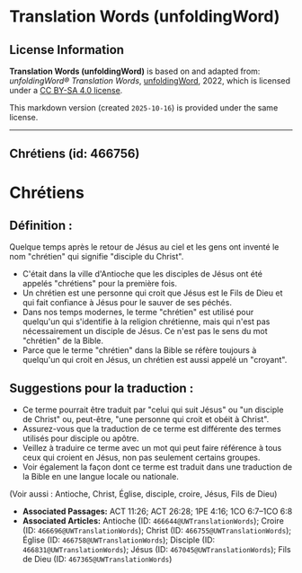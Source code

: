 # Translation Words (unfoldingWord)

## License Information

**Translation Words (unfoldingWord)** is based on and adapted from: _unfoldingWord® Translation Words_, [unfoldingWord](https://unfoldingword.org/utw), 2022, which is licensed under a [CC BY-SA 4.0 license](https://creativecommons.org/licenses/by-sa/4.0/legalcode.en).

This markdown version (created `2025-10-16`) is provided under the same license.



--------------------------------

## Chrétiens (id: 466756)

Chrétiens
=========

Définition :
------------

Quelque temps après le retour de Jésus au ciel et les gens ont inventé le nom "chrétien" qui signifie "disciple du Christ".

* C'était dans la ville d'Antioche que les disciples de Jésus ont été appelés "chrétiens" pour la première fois.
* Un chrétien est une personne qui croit que Jésus est le Fils de Dieu et qui fait confiance à Jésus pour le sauver de ses péchés.
* Dans nos temps modernes, le terme "chrétien" est utilisé pour quelqu'un qui s'identifie à la religion chrétienne, mais qui n'est pas nécessairement un disciple de Jésus. Ce n'est pas le sens du mot "chrétien" de la Bible.
* Parce que le terme "chrétien" dans la Bible se réfère toujours à quelqu'un qui croit en Jésus, un chrétien est aussi appelé un "croyant".

Suggestions pour la traduction :
--------------------------------

* Ce terme pourrait être traduit par "celui qui suit Jésus" ou "un disciple de Christ" ou, peut\-être, "une personne qui croit et obéit à Christ".
* Assurez\-vous que la traduction de ce terme est différente des termes utilisés pour disciple ou apôtre.
* Veillez à traduire ce terme avec un mot qui peut faire référence à tous ceux qui croient en Jésus, non pas seulement certains groupes.
* Voir également la façon dont ce terme est traduit dans une traduction de la Bible en une langue locale ou nationale.

(Voir aussi : Antioche, Christ, Église, disciple, croire, Jésus, Fils de Dieu)

* **Associated Passages:** ACT 11:26; ACT 26:28; 1PE 4:16; 1CO 6:7–1CO 6:8
* **Associated Articles:** Antioche (ID: `466644@UWTranslationWords`); Croire (ID: `466696@UWTranslationWords`); Christ (ID: `466755@UWTranslationWords`); Église (ID: `466758@UWTranslationWords`); Disciple (ID: `466831@UWTranslationWords`); Jésus (ID: `467045@UWTranslationWords`); Fils de Dieu (ID: `467365@UWTranslationWords`)


